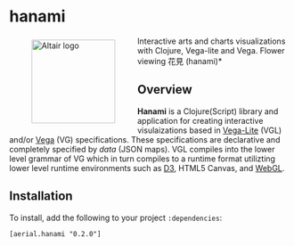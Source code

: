 # hanami

<a href="https://altair-viz.github.io"><img src="https://github.com/jsa-aerial/hanami/blob/master/resources/public/Himeji_sakura.jpg" align="left" hspace="40" vspace="6" alt="Altair logo" width="150px"></a>

Interactive arts and charts visualizations with Clojure, Vega-lite and Vega. Flower viewing 花見 (hanami)*


## Overview

**Hanami** is a Clojure(Script) library and application for creating interactive visulaizations based in [Vega-Lite](https://vega.github.io/vega-lite/) (VGL) and/or [Vega](https://vega.github.io/vega/) (VG) specifications. These specifications are declarative and completely specified by _data_ (JSON maps). VGL compiles into the lower level grammar of VG which in turn compiles to a runtime format utilizting lower level runtime environments such as [D3](https://d3js.org/), HTML5 Canvas, and [WebGL](https://github.com/vega/vega-webgl-renderer).


## Installation

To install, add the following to your project `:dependencies`:

    [aerial.hanami "0.2.0"]


